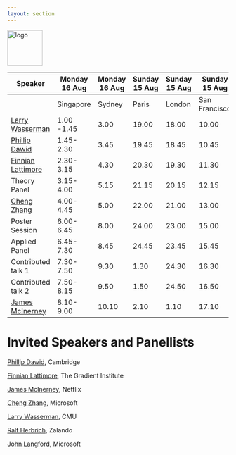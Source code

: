 ```yaml
---
layout: section
---
```


<img height="80" src="{{ site.logo }}" class="rounded mx-auto d-block" alt="logo">


|Speaker|Monday 16 Aug | Monday 16 Aug | Sunday 15 Aug | Sunday 15 Aug| Sunday 15 Aug | Sunday 15 Aug|
|-------|--------------|---------------|---------------|--------------|---------------|--------------|
|       |Singapore     |Sydney         |          Paris|        London|  San Francisco|   Pittsburgh |
| [Larry Wasserman](https://www.stat.cmu.edu/~larry/)      |   1.00 -1.45 |           3.00|          19.00|         18.00|          10.00|         13.00|
| [Phillip Dawid](http://www.statslab.cam.ac.uk/~apd/)|1.45-2.30|3.45|19.45|18.45|10.45|13.45|
| [Finnian Lattimore](https://scholar.google.com/citations?user=XlzIPUkAAAAJ&hl=en) | 2.30-3.15|4.30|20.30|19.30|11.30|14.30|
| Theory Panel | 3.15-4.00|5.15    |  21.15   |  20.15   |  12.15   |15.15|
| [Cheng Zhang](https://cheng-zhang.org) | 4.00-4.45 | 5.00   |  22.00   |  21.00   |  13.00   |16.00|
| Poster Session | 6.00-6.45 |8.00|24.00|23.00|15.00|18.00|
| Applied Panel | 6.45-7.30|8.45|24.45|23.45|15.45|18.45|
| Contributed talk 1|7.30-7.50|9.30|1.30|24.30|16.30|19.30|
| Contributed talk 2|7.50-8.15|9.50|1.50|24.50|16.50|19.50|
| [James McInerney](https://jamesmc.com/about-me)|8.10-9.00|10.10|2.10|1.10|17.10|20.10|

# Invited Speakers and Panellists

[Phillip Dawid](http://www.statslab.cam.ac.uk/~apd/), Cambridge

[Finnian Lattimore](https://scholar.google.com/citations?user=XlzIPUkAAAAJ&hl=en), The Gradient Institute

[James McInerney](https://jamesmc.com/about-me), Netflix

[Cheng Zhang](https://cheng-zhang.org), Microsoft

[Larry Wasserman](https://www.stat.cmu.edu/~larry/), CMU

[Ralf Herbrich](https://scholar.google.com.au/citations?user=RuvHkikAAAAJ&hl=en), Zalando

[John Langford](https://www.microsoft.com/en-us/research/people/jcl/), Microsoft


